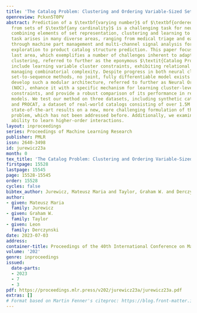 ```yaml
---
title: 'The Catalog Problem: Clustering and Ordering Variable-Sized Sets'
openreview: Pckxn5T0PV
abstract: Prediction of a $\textbf{varying number}$ of $\textbf{ordered clusters}$
  from sets of $\textbf{any cardinality}$ is a challenging task for neural networks,
  combining elements of set representation, clustering and learning to order. This
  task arises in many diverse areas, ranging from medical triage and early discharge,
  through machine part management and multi-channel signal analysis for petroleum
  exploration to product catalog structure prediction. This paper focuses on that
  last area, which exemplifies a number of challenges inherent to adaptive ordered
  clustering, referred to further as the eponymous $\textit{Catalog Problem}$. These
  include learning variable cluster constraints, exhibiting relational reasoning and
  managing combinatorial complexity. Despite progress in both neural clustering and
  set-to-sequence methods, no joint, fully differentiable model exists to-date. We
  develop such a modular architecture, referred to further as Neural Ordered Clusters
  (NOC), enhance it with a specific mechanism for learning cluster-level cardinality
  constraints, and provide a robust comparison of its performance in relation to alternative
  models. We test our method on three datasets, including synthetic catalog structures
  and PROCAT, a dataset of real-world catalogs consisting of over 1.5M products, achieving
  state-of-the-art results on a new, more challenging formulation of the underlying
  problem, which has not been addressed before. Additionally, we examine the network’s
  ability to learn higher-order interactions.
layout: inproceedings
series: Proceedings of Machine Learning Research
publisher: PMLR
issn: 2640-3498
id: jurewicz23a
month: 0
tex_title: 'The Catalog Problem: Clustering and Ordering Variable-Sized Sets'
firstpage: 15528
lastpage: 15545
page: 15528-15545
order: 15528
cycles: false
bibtex_author: Jurewicz, Mateusz Maria and Taylor, Graham W. and Derczynski, Leon
author:
- given: Mateusz Maria
  family: Jurewicz
- given: Graham W.
  family: Taylor
- given: Leon
  family: Derczynski
date: 2023-07-03
address: 
container-title: Proceedings of the 40th International Conference on Machine Learning
volume: '202'
genre: inproceedings
issued:
  date-parts:
  - 2023
  - 7
  - 3
pdf: https://proceedings.mlr.press/v202/jurewicz23a/jurewicz23a.pdf
extras: []
# Format based on Martin Fenner's citeproc: https://blog.front-matter.io/posts/citeproc-yaml-for-bibliographies/
---
```

